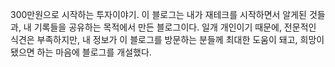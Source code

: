 300만원으로 시작하는 투자이야기.
이 블로그는 내가 재테크를 시작하면서 알게된 것들과, 내 기록들을 공유하는 목적에서 만든 블로그이다.
일개 개인이기 때문에, 전문적인 식견은 부족하지만, 내 정보가 이 블로그를 방문하는 분들께 최대한 도움이 돼고, 희망이 됐으면 하는 마음에 블로그를 개설했다.
